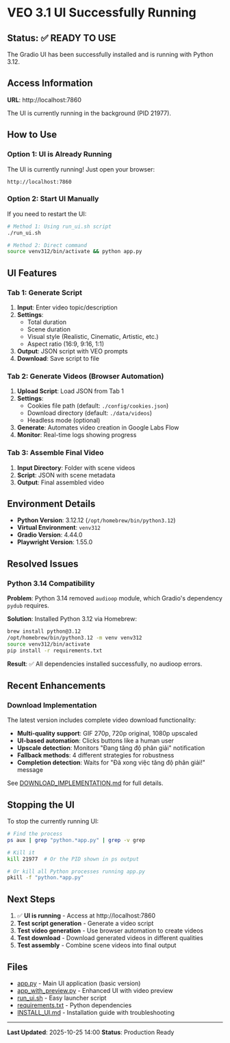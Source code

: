 # VEO 3.1 UI Successfully Running

## Status: ✅ READY TO USE

The Gradio UI has been successfully installed and is running with Python 3.12.

## Access Information

**URL**: http://localhost:7860

The UI is currently running in the background (PID 21977).

## How to Use

### Option 1: UI is Already Running
The UI is currently running! Just open your browser:
```
http://localhost:7860
```

### Option 2: Start UI Manually
If you need to restart the UI:

```bash
# Method 1: Using run_ui.sh script
./run_ui.sh

# Method 2: Direct command
source venv312/bin/activate && python app.py
```

## UI Features

### Tab 1: Generate Script
1. **Input**: Enter video topic/description
2. **Settings**:
   - Total duration
   - Scene duration
   - Visual style (Realistic, Cinematic, Artistic, etc.)
   - Aspect ratio (16:9, 9:16, 1:1)
3. **Output**: JSON script with VEO prompts
4. **Download**: Save script to file

### Tab 2: Generate Videos (Browser Automation)
1. **Upload Script**: Load JSON from Tab 1
2. **Settings**:
   - Cookies file path (default: `./config/cookies.json`)
   - Download directory (default: `./data/videos`)
   - Headless mode (optional)
3. **Generate**: Automates video creation in Google Labs Flow
4. **Monitor**: Real-time logs showing progress

### Tab 3: Assemble Final Video
1. **Input Directory**: Folder with scene videos
2. **Script**: JSON with scene metadata
3. **Output**: Final assembled video

## Environment Details

- **Python Version**: 3.12.12 (`/opt/homebrew/bin/python3.12`)
- **Virtual Environment**: `venv312`
- **Gradio Version**: 4.44.0
- **Playwright Version**: 1.55.0

## Resolved Issues

### Python 3.14 Compatibility
**Problem**: Python 3.14 removed `audioop` module, which Gradio's dependency `pydub` requires.

**Solution**: Installed Python 3.12 via Homebrew:
```bash
brew install python@3.12
/opt/homebrew/bin/python3.12 -m venv venv312
source venv312/bin/activate
pip install -r requirements.txt
```

**Result**: ✅ All dependencies installed successfully, no audioop errors.

## Recent Enhancements

### Download Implementation
The latest version includes complete video download functionality:

- **Multi-quality support**: GIF 270p, 720p original, 1080p upscaled
- **UI-based automation**: Clicks buttons like a human user
- **Upscale detection**: Monitors "Đang tăng độ phân giải" notification
- **Fallback methods**: 4 different strategies for robustness
- **Completion detection**: Waits for "Đã xong việc tăng độ phân giải!" message

See [DOWNLOAD_IMPLEMENTATION.md](DOWNLOAD_IMPLEMENTATION.md) for full details.

## Stopping the UI

To stop the currently running UI:

```bash
# Find the process
ps aux | grep "python.*app.py" | grep -v grep

# Kill it
kill 21977  # Or the PID shown in ps output

# Or kill all Python processes running app.py
pkill -f "python.*app.py"
```

## Next Steps

1. ✅ **UI is running** - Access at http://localhost:7860
2. **Test script generation** - Generate a video script
3. **Test video generation** - Use browser automation to create videos
4. **Test download** - Download generated videos in different qualities
5. **Test assembly** - Combine scene videos into final output

## Files

- [app.py](app.py) - Main UI application (basic version)
- [app_with_preview.py](app_with_preview.py) - Enhanced UI with video preview
- [run_ui.sh](run_ui.sh) - Easy launcher script
- [requirements.txt](requirements.txt) - Python dependencies
- [INSTALL_UI.md](INSTALL_UI.md) - Installation guide with troubleshooting

---

**Last Updated**: 2025-10-25 14:00
**Status**: Production Ready
